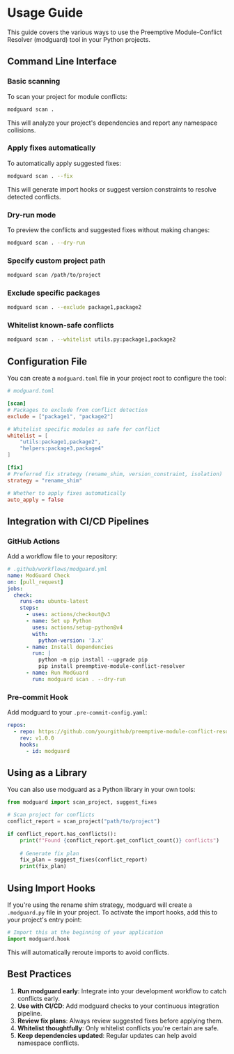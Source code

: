 # Usage Guide

This guide covers the various ways to use the Preemptive Module-Conflict Resolver (modguard) tool in your Python projects.

## Command Line Interface

### Basic scanning

To scan your project for module conflicts:

```bash
modguard scan .
```

This will analyze your project's dependencies and report any namespace collisions.

### Apply fixes automatically

To automatically apply suggested fixes:

```bash
modguard scan . --fix
```

This will generate import hooks or suggest version constraints to resolve detected conflicts.

### Dry-run mode

To preview the conflicts and suggested fixes without making changes:

```bash
modguard scan . --dry-run
```

### Specify custom project path

```bash
modguard scan /path/to/project
```

### Exclude specific packages

```bash
modguard scan . --exclude package1,package2
```

### Whitelist known-safe conflicts

```bash
modguard scan . --whitelist utils.py:package1,package2
```

## Configuration File

You can create a `modguard.toml` file in your project root to configure the tool:

```toml
# modguard.toml

[scan]
# Packages to exclude from conflict detection
exclude = ["package1", "package2"]

# Whitelist specific modules as safe for conflict
whitelist = [
    "utils:package1,package2",
    "helpers:package3,package4"
]

[fix]
# Preferred fix strategy (rename_shim, version_constraint, isolation)
strategy = "rename_shim"

# Whether to apply fixes automatically
auto_apply = false
```

## Integration with CI/CD Pipelines

### GitHub Actions

Add a workflow file to your repository:

```yaml
# .github/workflows/modguard.yml
name: ModGuard Check
on: [pull_request]
jobs:
  check:
    runs-on: ubuntu-latest
    steps:
      - uses: actions/checkout@v3
      - name: Set up Python
        uses: actions/setup-python@v4
        with:
          python-version: '3.x'
      - name: Install dependencies
        run: |
          python -m pip install --upgrade pip
          pip install preemptive-module-conflict-resolver
      - name: Run ModGuard
        run: modguard scan . --dry-run
```

### Pre-commit Hook

Add modguard to your `.pre-commit-config.yaml`:

```yaml
repos:
  - repo: https://github.com/yourgithub/preemptive-module-conflict-resolver
    rev: v1.0.0
    hooks:
      - id: modguard
```

## Using as a Library

You can also use modguard as a Python library in your own tools:

```python
from modguard import scan_project, suggest_fixes

# Scan project for conflicts
conflict_report = scan_project("path/to/project")

if conflict_report.has_conflicts():
    print(f"Found {conflict_report.get_conflict_count()} conflicts")
    
    # Generate fix plan
    fix_plan = suggest_fixes(conflict_report)
    print(fix_plan)
```

## Using Import Hooks

If you're using the rename shim strategy, modguard will create a `.modguard.py` file in your project. To activate the import hooks, add this to your project's entry point:

```python
# Import this at the beginning of your application
import modguard.hook
```

This will automatically reroute imports to avoid conflicts.

## Best Practices

1. **Run modguard early**: Integrate into your development workflow to catch conflicts early.
2. **Use with CI/CD**: Add modguard checks to your continuous integration pipeline.
3. **Review fix plans**: Always review suggested fixes before applying them.
4. **Whitelist thoughtfully**: Only whitelist conflicts you're certain are safe.
5. **Keep dependencies updated**: Regular updates can help avoid namespace conflicts.